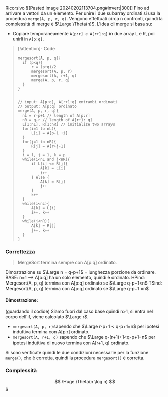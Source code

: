 Ricorsivo 
![[Pasted image 20240202113704.png#invert|300]]
Fino ad arrivare a vettori da un elemento. 
Per unire i due subarray ordinati si usa la procedura `merge(A, p, r, q)`. 
Vengono effettuati circa n confronti, quindi la complessità di merge è $\Large \Theta(n)$. L'idea di merge si basa su: 
- Copiare temporaneamente `A[p:r] e A[r+1:q]` in due array L e R, poi unirli in `A[p:q]`. 

> [!attention]- Code
> ```clike 
> mergesort(A, p, q){
> 	if (p<q){
> 		r = (p+q)/2
> 		mergesort(A, p, r)
> 		mergesort(A, r+1, q)
> 		merge(A, p, r, q)
> 	}
> }
> 
> 
> // input: A[p:q], A[r+1:q] entrambi ordinati 
> // output: A[p:q] ordinato 
> merge(A, p, r, q){
> 	nL = r-p+1 // length of A[p:r]
>  	nR = q-r // length of A[r+1: q]
>  	L[1:nL], R[1:nR] // initialize two arrays
>  	for(i=1 to nL){
> 	 	L[i] = A[p-1 +i]
>  	}
>  	for(j=1 to nR){
> 	 	R[j] = A[r+j-1]
>  	}
>  	i = 1, j = 1, k = p
>  	while(i<nL and j<nR){
> 	 	if L[i] <= R[j]{
> 		 	A[k] = L[i]
> 		 	i++
> 	 	} else {
> 		 	A[k] = R[j]
> 		 	j++
> 	 	}
> 	 	k++
>  	}
>  	while(i<nL){
> 	 	A[k] = L[i]
> 	 	i++, k++
>  	}
>  	while(j<nR){
> 	 	A[k] = R[j]
> 	 	j++, k++
>  	}
> }
> ```

### Correttezza
> MergeSort termina sempre con A[p:q] ordinato. 

Dimostrazione su $\Large n = q-p+1$ = lunghezza porzione da ordinare. 
BASE: n=1 --> A[p:q] ha un solo elemento, quindi è ordinato. 
HPind: Mergesort(A, p, q) termina con A[p:q] ordinato se $\Large q-p+1<n$
TSind: Mergesort(A, p, q) termina con A[p:q] ordinato se $\Large q-p+1 =n$

####  Dimostrazione: 
(guardando il codide)
Siamo fuori dal caso base quindi n>1, si entra nel corpo dell'if, viene calcolato $\Large r$. 
- `mergesort(A, p, r)`sapendo che $\Large r-p+1 < q-p+1=n$ per ipotesi induttiva termina con A[p:r] ordinato. 
- `mergesort(A, r+1, q)` sapendo che $\Large q-(r+1)+1<q-p+1=n$ per ipotesi induttiva di nuovo termina con A[r+1, q] ordinato. 

Si sono verificate quindi le due condizioni necessarie per la funzione `merge()`, che è corretta, quindi la procedura `mergesort()` è corretta. 

### Complessità 
$$
\Huge
\Theta(n \log n)
$$$